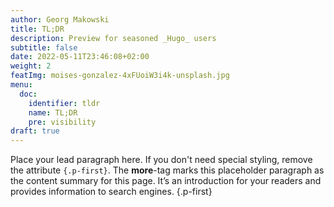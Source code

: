 ```yaml
---
author: Georg Makowski
title: TL;DR
description: Preview for seasoned _Hugo_ users
subtitle: false
date: 2022-05-11T23:46:08+02:00 
weight: 2
featImg: moises-gonzalez-4xFUoiW3i4k-unsplash.jpg
menu:
  doc:
    identifier: tldr
    name: TL;DR
    pre: visibility
draft: true
---
```


Place your lead paragraph here. If you don't need special styling, remove the attribute `{.p-first}`. The **more**-tag marks this placeholder paragraph as the content summary for this page. It’s an introduction for your readers and provides information to search engines.
{.p-first} <!--more-->
